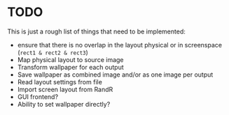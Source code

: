 TODO
====

This is just a rough list of things that need to be
implemented:

* ensure that there is no overlap in the layout
  physical or in screenspace (`rect1 & rect2 & rect3`)
* Map physical layout to source image
* Transform wallpaper for each output
* Save wallpaper as combined image and/or as one image 
  per output
* Read layout settings from file
* Import screen layout from RandR
* GUI frontend?
* Ability to set wallpaper directly?
